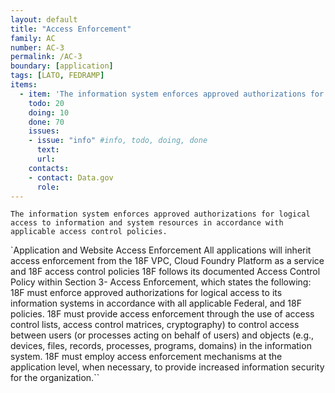 ```yaml
---
layout: default
title: "Access Enforcement"
family: AC
number: AC-3
permalink: /AC-3
boundary: [application]
tags: [LATO, FEDRAMP]
items:
  - item: 'The information system enforces approved authorizations for logical access to information and system resources in accordance with applicable access control policies.'
    todo: 20
    doing: 10
    done: 70   
    issues:
    - issue: "info" #info, todo, doing, done
      text:
      url:
    contacts:
    - contact: Data.gov
      role:
---
```

```
The information system enforces approved authorizations for logical access to information and system resources in accordance with applicable access control policies.
```
`Application and Website Access Enforcement
All applications will inherit access enforcement from the 18F VPC, Cloud Foundry Platform as a service and 18F access control policies
18F follows its documented Access Control Policy within Section 3- Access Enforcement, which states the following:
18F must enforce approved authorizations for logical access to its information systems in accordance with all applicable Federal, and 18F policies.
18F must provide access enforcement through the use of access control lists, access control matrices, cryptography) to control access between users (or processes acting on behalf of users) and objects (e.g., devices, files, records, processes, programs, domains) in the information system.
18F must employ access enforcement mechanisms at the application level, when necessary, to provide increased information security for the organization.``
